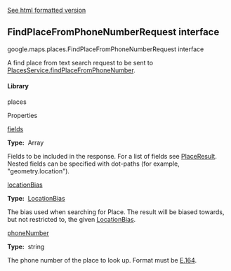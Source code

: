 [See html formatted version](https://huasofoundries.github.io/google-maps-documentation/FindPlaceFromPhoneNumberRequest.html)


FindPlaceFromPhoneNumberRequest interface
-----------------------------------------

google.maps.places.FindPlaceFromPhoneNumberRequest interface

A find place from text search request to be sent to [PlacesService.findPlaceFromPhoneNumber](https://developers.google.com/maps/documentation/javascript/reference/places-service#PlacesService.findPlaceFromPhoneNumber).

#### Library

places

Properties

[fields](#FindPlaceFromPhoneNumberRequest.fields)

**Type:**  Array<string>

Fields to be included in the response. For a list of fields see [PlaceResult](PlaceResult.md). Nested fields can be specified with dot-paths (for example, "geometry.location").

[locationBias](#FindPlaceFromPhoneNumberRequest.locationBias)

**Type:**  [LocationBias](LocationBias.md)

The bias used when searching for Place. The result will be biased towards, but not restricted to, the given [LocationBias](LocationBias.md).

[phoneNumber](#FindPlaceFromPhoneNumberRequest.phoneNumber)

**Type:**  string

The phone number of the place to look up. Format must be [E.164](https://en.wikipedia.org/wiki/E.164).